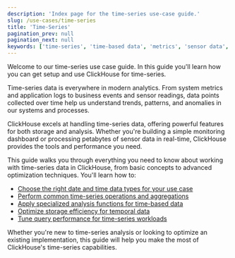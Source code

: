 ```yaml
---
description: 'Index page for the time-series use-case guide.'
slug: /use-cases/time-series
title: 'Time-Series'
pagination_prev: null
pagination_next: null
keywords: ['time-series', 'time-based data', 'metrics', 'sensor data', 'temporal analysis', 'trend analysis']
---
```


Welcome to our time-series use case guide. In this guide you'll learn how you can get setup and use ClickHouse for time-series.

Time-series data is everywhere in modern analytics. From system metrics and application logs to business events and sensor readings, data points collected over time help us understand trends, patterns, and anomalies in our systems and processes.

ClickHouse excels at handling time-series data, offering powerful features for both storage and analysis. Whether you're building a simple monitoring dashboard or processing petabytes of sensor data in real-time, ClickHouse provides the tools and performance you need.

This guide walks you through everything you need to know about working with time-series data in ClickHouse, from basic concepts to advanced optimization techniques. You'll learn how to:

* [Choose the right date and time data types for your use case](./date-time-data-types.md)
* [Perform common time-series operations and aggregations](./basic-operations.md)
* [Apply specialized analysis functions for time-based data](./analysis-functions.md)
* [Optimize storage efficiency for temporal data](./storage-efficiency.md)
* [Tune query performance for time-series workloads](./query-performance.md)

Whether you're new to time-series analysis or looking to optimize an existing implementation, this guide will help you make the most of ClickHouse's time-series capabilities.
